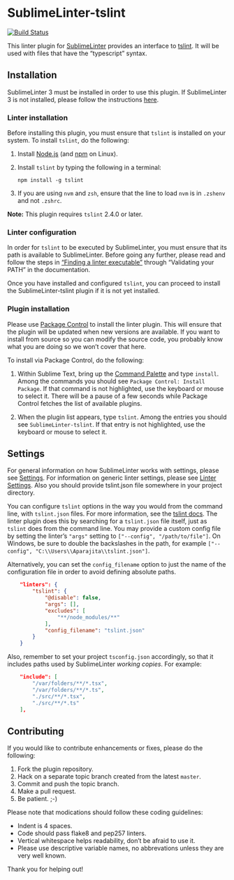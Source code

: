 SublimeLinter-tslint
================================

[![Build Status](https://travis-ci.org/SublimeLinter/SublimeLinter-tslint.svg?branch=master)](https://travis-ci.org/SublimeLinter/SublimeLinter-tslint)

This linter plugin for [SublimeLinter][docs] provides an interface to [tslint](https://github.com/palantir/tslint). It will be used with files that have the “typescript” syntax.

## Installation
SublimeLinter 3 must be installed in order to use this plugin. If SublimeLinter 3 is not installed, please follow the instructions [here][installation].

### Linter installation
Before installing this plugin, you must ensure that `tslint` is installed on your system. To install `tslint`, do the following:

1. Install [Node.js](http://nodejs.org) (and [npm](https://github.com/joyent/node/wiki/Installing-Node.js-via-package-manager) on Linux).

1. Install `tslint` by typing the following in a terminal:
   ```
   npm install -g tslint
   ```

1. If you are using `nvm` and `zsh`, ensure that the line to load `nvm` is in `.zshenv` and not `.zshrc`.

**Note:** This plugin requires `tslint` 2.4.0 or later.

### Linter configuration
In order for `tslint` to be executed by SublimeLinter, you must ensure that its path is available to SublimeLinter. Before going any further, please read and follow the steps in [“Finding a linter executable”](http://sublimelinter.readthedocs.org/en/latest/troubleshooting.html#finding-a-linter-executable) through “Validating your PATH” in the documentation.

Once you have installed and configured `tslint`, you can proceed to install the SublimeLinter-tslint plugin if it is not yet installed.

### Plugin installation
Please use [Package Control][pc] to install the linter plugin. This will ensure that the plugin will be updated when new versions are available. If you want to install from source so you can modify the source code, you probably know what you are doing so we won’t cover that here.

To install via Package Control, do the following:

1. Within Sublime Text, bring up the [Command Palette][cmd] and type `install`. Among the commands you should see `Package Control: Install Package`. If that command is not highlighted, use the keyboard or mouse to select it. There will be a pause of a few seconds while Package Control fetches the list of available plugins.

2. When the plugin list appears, type `tslint`. Among the entries you should see `SublimeLinter-tslint`. If that entry is not highlighted, use the keyboard or mouse to select it.

## Settings
For general information on how SublimeLinter works with settings, please see [Settings][settings]. For information on generic linter settings, please see [Linter Settings][linter-settings]. Also you should provide tslint.json file somewhere in your project directory.

You can configure `tslint` options in the way you would from the command line, with `tslint.json` files. For more information, see the [tslint docs](https://github.com/palantir/tslint). The linter plugin does this by searching for a `tslint.json` file itself, just as `tslint` does from the command line. You may provide a custom config file by setting the linter’s `"args"` setting to `["--config", "/path/to/file"]`. On Windows, be sure to double the backslashes in the path, for example `["--config", "C:\\Users\\Aparajita\\tslint.json"]`.

Alternatively, you can set the `config_filename` option to just the name of the configuration file in order to avoid defining absolute paths.

```json
    "linters": {
        "tslint": {
            "@disable": false,
            "args": [],
            "excludes": [
                "**/node_modules/**"
            ],
            "config_filename": "tslint.json"
        }
    }
```

Also, remember to set your project `tsconfig.json` accordingly, so that it includes paths used by SublimeLinter *working copies*. For example:

```json
    "include": [
        "/var/folders/**/*.tsx",
        "/var/folders/**/*.ts",
        "./src/**/*.tsx",
        "./src/**/*.ts"
    ],
```

## Contributing
If you would like to contribute enhancements or fixes, please do the following:

1. Fork the plugin repository.
1. Hack on a separate topic branch created from the latest `master`.
1. Commit and push the topic branch.
1. Make a pull request.
1. Be patient.  ;-)

Please note that modications should follow these coding guidelines:

- Indent is 4 spaces.
- Code should pass flake8 and pep257 linters.
- Vertical whitespace helps readability, don’t be afraid to use it.
- Please use descriptive variable names, no abbrevations unless they are very well known.

Thank you for helping out!

[docs]: http://sublimelinter.readthedocs.org
[installation]: http://sublimelinter.readthedocs.org/en/latest/installation.html
[locating-executables]: http://sublimelinter.readthedocs.org/en/latest/usage.html#how-linter-executables-are-located
[pc]: https://sublime.wbond.net/installation
[cmd]: http://docs.sublimetext.info/en/sublime-text-3/extensibility/command_palette.html
[settings]: http://sublimelinter.readthedocs.org/en/latest/settings.html
[linter-settings]: http://sublimelinter.readthedocs.org/en/latest/linter_settings.html
[inline-settings]: http://sublimelinter.readthedocs.org/en/latest/settings.html#inline-settings
